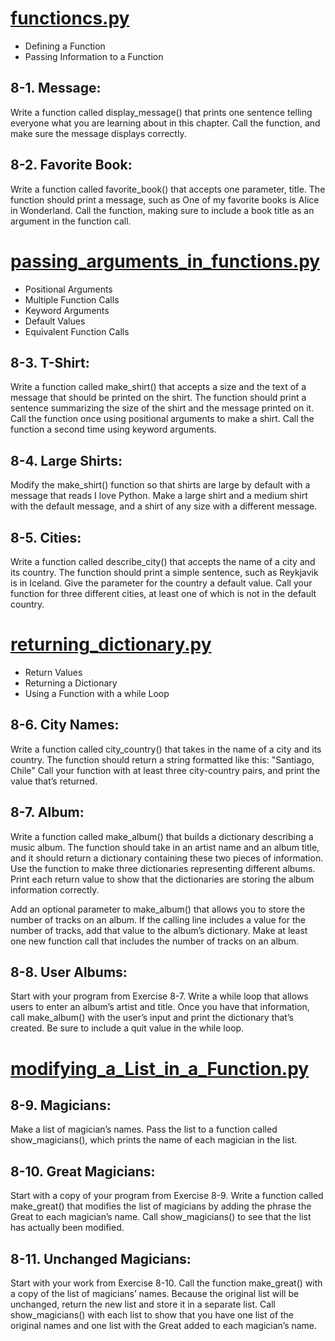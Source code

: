 # <a href="https://github.com/talhatallat/talhatallat/blob/main/Python%20Programming/Chapter%208%20-%20functions/functions.py">functioncs.py<a/>
* Defining a Function
* Passing Information to a Function

## 8-1. Message: 
Write a function called display_message() that prints one sentence telling everyone what you are learning about in this chapter. Call the function, and make sure the message displays correctly.
## 8-2. Favorite Book: 
Write a function called favorite_book() that accepts one parameter, title. The function should print a message, such as One of my favorite books is Alice in Wonderland. Call the function, making sure to include a book title as an argument in the function call.

# <a href="https://github.com/talhatallat/talhatallat/blob/main/Python%20Programming/Chapter%208%20-%20functions/passing_arguments_in_functions.py">passing_arguments_in_functions.py</a>
* Positional Arguments
* Multiple Function Calls 
* Keyword Arguments
* Default Values
* Equivalent Function Calls


## 8-3. T-Shirt: 
Write a function called make_shirt() that accepts a size and the text of a message that should be printed on the shirt. The function should print a sentence summarizing the size of the shirt and the message printed on it.
Call the function once using positional arguments to make a shirt. Call the function a second time using keyword arguments.
## 8-4. Large Shirts: 
Modify the make_shirt() function so that shirts are large by default with a message that reads I love Python. Make a large shirt and a medium shirt with the default message, and a shirt of any size with a different message.
## 8-5. Cities: 
Write a function called describe_city() that accepts the name of a city and its country. The function should print a simple sentence, such as Reykjavik is in Iceland. Give the parameter for the country a default value. Call your function for three different cities, at least one of which is not in the default country.

# <a href="https://github.com/talhatallat/talhatallat/tree/main/Python%20Programming/Chapter%208%20-%20functions">returning_dictionary.py</a>
* Return Values
* Returning a Dictionary
* Using a Function with a while Loop
## 8-6. City Names: 
Write a function called city_country() that takes in the name of a city and its country. The function should return a string formatted like this:
"Santiago, Chile"
Call your function with at least three city-country pairs, and print the value that’s returned.
## 8-7. Album: 
Write a function called make_album() that builds a dictionary describing a music album. The function should take in an artist name and an album title, and it should return a dictionary containing these two pieces of information. Use the function to make three dictionaries representing different albums. Print each return value to show that the dictionaries are storing the album information correctly.

Add an optional parameter to make_album() that allows you to store the number of tracks on an album. If the calling line includes a value for the number of tracks, add that value to the album’s dictionary. Make at least one new function call that includes the number of tracks on an album.
## 8-8. User Albums: 
Start with your program from Exercise 8-7. Write a while loop that allows users to enter an album’s artist and title. Once you have that information, call make_album() with the user’s input and print the dictionary that’s created. Be sure to include a quit value in the while loop.

# <a href="https://github.com/talhatallat/talhatallat/blob/main/Python%20Programming/Chapter%208%20-%20functions/modifying_a_List_in_a_Function.py">modifying_a_List_in_a_Function.py</a>
## 8-9. Magicians: 
  Make a list of magician’s names. Pass the list to a function called show_magicians(), which prints the name of each magician in the list.
## 8-10. Great Magicians: 
  Start with a copy of your program from Exercise 8-9. Write a function called make_great() that modifies the list of magicians by adding the phrase the Great to each magician’s name. Call show_magicians() to see that the list has actually been modified.
## 8-11. Unchanged Magicians: 
  Start with your work from Exercise 8-10. Call the function make_great() with a copy of the list of magicians’ names. Because the original list will be unchanged, return the new list and store it in a separate list. Call show_magicians() with each list to show that you have one list of the original names and one list with the Great added to each magician’s name.

